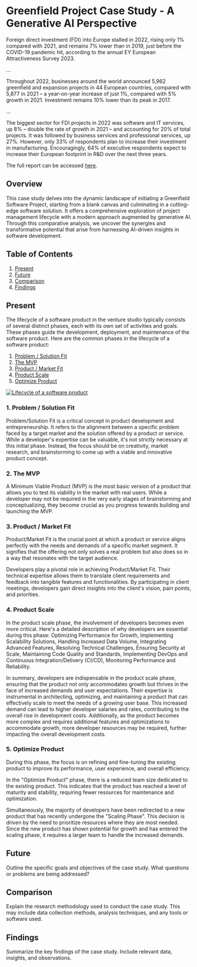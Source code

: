 # Greenfield Project Case Study - A Generative AI Perspective

Foreign direct investment (FDI) into Europe stalled in 2022, rising only 1% compared with 2021, and remains 7% lower than in 2019, just before the COVID-19 pandemic hit, according to the annual EY European Attractiveness Survey 2023.

...

Throughout 2022, businesses around the world announced 5,962 greenfield and expansion projects in 44 European countries, compared with 5,877 in 2021 – a year-on-year increase of just 1%, compared with 5% growth in 2021. Investment remains 10% lower than its peak in 2017.

...

The biggest sector for FDI projects in 2022 was software and IT services, up 8% – double the rate of growth in 2021 – and accounting for 20% of total projects. It was followed by business services and professional services, up 27%. However, only 33% of respondents plan to increase their investment in manufacturing. Encouragingly, 64% of executive respondents expect to increase their European footprint in R&D over the next three years.

The full report can be accessed [here](https://www.ey.com/en_gl/attractiveness/ey-europe-attractiveness-survey).

## Overview

This case study delves into the dynamic landscape of initiating a Greenfield Software Project, starting from a blank canvas and culminating in a cutting-edge software solution. It offers a comprehensive exploration of project management lifecycle with a modern approach augmented by generative AI. Through this comparative analysis, we uncover the synergies and transformative potential that arise from harnessing AI-driven insights in software development.

## Table of Contents

1. [Present](#present)
2. [Future](#future)
3. [Comparison](#comparison)
4. [Findings](#findings)

## Present

The lifecycle of a software product in the venture studio typically consists of several distinct phases, each with its own set of activities and goals. These phases guide the development, deployment, and maintenance of the software product. Here are the common phases in the lifecycle of a software product:

1. [Problem / Solution Fit](#lifecycle-1)
2. [The MVP](#lifecycle-2)
3. [Product / Market Fit](#lifecycle-3)
4. [Product Scale](#lifecycle-4)
5. [Optimize Product](#lifecycle-5)

[![Lifecycle of a software product](https://www.amazingcto.com/HowManyDevs.png)](https://www.amazingcto.com/how-many-developers-do-you-need/)

<a name="lifecycle-1"></a>
### 1. Problem / Solution Fit

Problem/Solution Fit is a critical concept in product development and entrepreneurship. It refers to the alignment between a specific problem faced by a target market and the solution offered by a product or service. While a developer's expertise can be valuable, it's not strictly necessary at this initial phase. Instead, the focus should be on creativity, market research, and brainstorming to come up with a viable and innovative product concept.

<a name="lifecycle-2"></a>
### 2. The MVP

A Minimum Viable Product (MVP) is the most basic version of a product that allows you to test its viability in the market with real users. While a developer may not be required in the very early stages of brainstorming and conceptualizing, they become crucial as you progress towards building and launching the MVP.

<a name="lifecycle-3"></a>
### 3. Product / Market Fit

Product/Market Fit is the crucial point at which a product or service aligns perfectly with the needs and demands of a specific market segment. It signifies that the offering not only solves a real problem but also does so in a way that resonates with the target audience.

Developers play a pivotal role in achieving Product/Market Fit. Their technical expertise allows them to translate client requirements and feedback into tangible features and functionalities. By participating in client meetings, developers gain direct insights into the client's vision, pain points, and priorities.

<a name="lifecycle-4"></a>
### 4. Product Scale

In the product scale phase, the involvement of developers becomes even more critical. Here's a detailed description of why developers are essential during this phase: Optimizing Performance for Growth, Implementing Scalability Solutions, Handling Increased Data Volume, Integrating Advanced Features, Resolving Technical Challenges, Ensuring Security at Scale, Maintaining Code Quality and Standards, Implementing DevOps and Continuous Integration/Delivery (CI/CD), Monitoring Performance and Reliability. 

In summary, developers are indispensable in the product scale phase, ensuring that the product not only accommodates growth but thrives in the face of increased demands and user expectations. Their expertise is instrumental in architecting, optimizing, and maintaining a product that can effectively scale to meet the needs of a growing user base. This increased demand can lead to higher developer salaries and rates, contributing to the overall rise in development costs. Additionally, as the product becomes more complex and requires additional features and optimizations to accommodate growth, more developer resources may be required, further impacting the overall development costs.

<a name="lifecycle-5"></a>
### 5. Optimize Product

During this phase, the focus is on refining and fine-tuning the existing product to improve its performance, user experience, and overall efficiency. 

In the "Optimize Product" phase, there is a reduced team size dedicated to the existing product. This indicates that the product has reached a level of maturity and stability, requiring fewer resources for maintenance and optimization.

Simultaneously, the majority of developers have been redirected to a new product that has recently undergone the "Scaling Phase". This decision is driven by the need to prioritize resources where they are most needed. Since the new product has shown potential for growth and has entered the scaling phase, it requires a larger team to handle the increased demands.

## Future

Outline the specific goals and objectives of the case study. What questions or problems are being addressed?

## Comparison

Explain the research methodology used to conduct the case study. This may include data collection methods, analysis techniques, and any tools or software used.

## Findings

Summarize the key findings of the case study. Include relevant data, insights, and observations.
